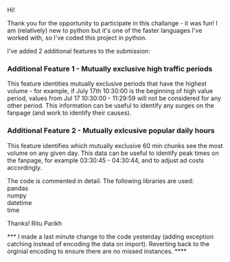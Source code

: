 Hi! 

Thank you for the opportunity to participate in this challange - it was fun! I am (relatively) new to python but it's one of the faster languages I've worked with, so I've coded this project in python. 

I've added 2 additional features to the submission:

### Additional Feature 1 - Mutually exclusive high traffic periods
This feature identities mutually exclusive periods that have the highest volume - for example, if July 17th 10:30:00 is the beginning of high value period, values from Jul 17 10:30:00 - 11:29:59 will not be considered for any other period. This information can be useful to identify any surges on the fanpage (and work to identify their causes).

### Additional Feature 2 - Mutually exlcusive popular daily hours
This feature identifies which mutually exclusive 60 min chunks see the most volume on any given day. This data can be useful to identify peak times on the fanpage, for example 03:30:45 - 04:30:44, and to adjust ad costs accordingly.

The code is commented in detail. The following libraries are used:
	<br />
    pandas <br />
    numpy <br />
    datetime <br />
    time <br />

Thanks!
Ritu Parikh



*** I made a last minute change to the code yesterday (adding exception catching instead of encoding the data on import). Reverting back to the orginial encoding to ensure there are no missed instances. ****